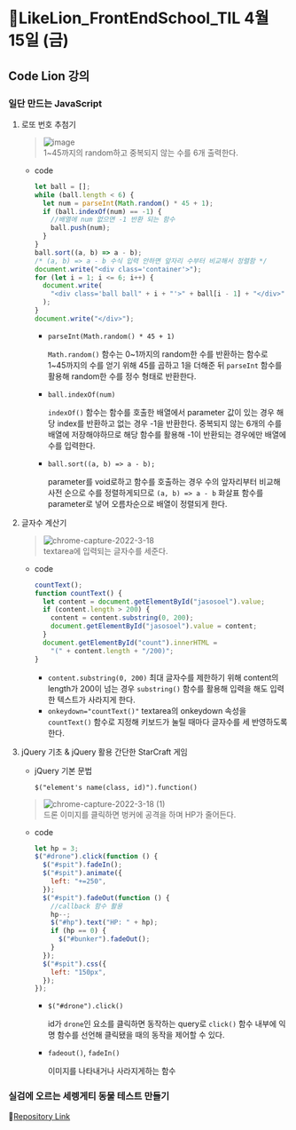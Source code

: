 # 🔖LikeLion_FrontEndSchool_TIL 4월 15일 (금)

## Code Lion 강의

### 일단 만드는 JavaScript

1. 로또 번호 추첨기

   > ![image](https://user-images.githubusercontent.com/68142773/163807191-915f9bb0-298b-4399-ac01-56d58b10c1a2.png)</br>
   > 1~45까지의 random하고 중복되지 않는 수를 6개 출력한다.

   - code

     ```js
     let ball = [];
     while (ball.length < 6) {
       let num = parseInt(Math.random() * 45 + 1);
       if (ball.indexOf(num) == -1) {
         //배열에 num 없으면 -1 반환 되는 함수
         ball.push(num);
       }
     }
     ball.sort((a, b) => a - b);
     /* (a, b) => a - b 수식 입력 안하면 앞자리 수부터 비교해서 정렬함 */
     document.write("<div class='container'>");
     for (let i = 1; i <= 6; i++) {
       document.write(
         "<div class='ball ball" + i + "'>" + ball[i - 1] + "</div>"
       );
     }
     document.write("</div>");
     ```

     - `parseInt(Math.random() * 45 + 1)`

       `Math.random()` 함수는 0~1까지의 random한 수를 반환하는 함수로 1~45까지의 수를 얻기 위해 45를 곱하고 1을 더해준 뒤 `parseInt` 함수를 활용해 random한 수를 정수 형태로 반환한다.

     - `ball.indexOf(num)`

       `indexOf()` 함수는 함수를 호출한 배열에서 parameter 값이 있는 경우 해당 index를 반환하고 없는 경우 -1을 반환한다. 중복되지 않는 6개의 수를 배열에 저장해야하므로 해당 함수를 활용해 -1이 반환되는 경우에만 배열에 수를 입력한다.

     - `ball.sort((a, b) => a - b);`

       parameter를 void로하고 함수를 호출하는 경우 수의 앞자리부터 비교해 사전 순으로 수를 정렬하게되므로 `(a, b) => a - b` 화살표 함수를 parameter로 넣어 오름차순으로 배열이 정렬되게 한다.

2. 글자수 계산기

   > ![chrome-capture-2022-3-18](https://user-images.githubusercontent.com/68142773/163808482-a269b75d-6176-4817-a12e-713b1ef585c3.gif)</br>
   > textarea에 입력되는 글자수를 세준다.

   - code

     ```js
     countText();
     function countText() {
       let content = document.getElementById("jasosoel").value;
       if (content.length > 200) {
         content = content.substring(0, 200);
         document.getElementById("jasosoel").value = content;
       }
       document.getElementById("count").innerHTML =
         "(" + content.length + "/200)";
     }
     ```

     - `content.substring(0, 200)`
       최대 글자수를 제한하기 위해 content의 length가 200이 넘는 경우 `substring()` 함수를 활용해 입력을 해도 입력한 텍스트가 사라지게 한다.
     - `onkeydown="countText()"`
       textarea의 onkeydown 속성을 `countText()` 함수로 지정해 키보드가 눌릴 때마다 글자수를 세 반영하도록 한다.

3. jQuery 기초 & jQuery 활용 간단한 StarCraft 게임

   - jQuery 기본 문법

     `$("element's name(class, id)").function()`

   > ![chrome-capture-2022-3-18 (1)](https://user-images.githubusercontent.com/68142773/163809443-e24c6320-a359-4c55-90a1-e1580bfbe4d1.gif)</br>
   > 드론 이미지를 클릭하면 벙커에 공격을 하며 HP가 줄어든다.

   - code

     ```js
     let hp = 3;
     $("#drone").click(function () {
       $("#spit").fadeIn();
       $("#spit").animate({
         left: "+=250",
       });
       $("#spit").fadeOut(function () {
         //callback 함수 활용
         hp--;
         $("#hp").text("HP: " + hp);
         if (hp == 0) {
           $("#bunker").fadeOut();
         }
       });
       $("#spit").css({
         left: "150px",
       });
     });
     ```

     - `$("#drone").click()`

       id가 `drone`인 요소를 클릭하면 동작하는 query로 `click()` 함수 내부에 익명 함수를 선언해 클릭됐을 때의 동작을 제어할 수 있다.

     - `fadeout()`, `fadeIn()`

       이미지를 나타내거나 사라지게하는 함수

### 실검에 오르는 세렝게티 동물 테스트 만들기

🚀[Repository Link](https://github.com/luckjjh/MBTI-test-web)
